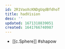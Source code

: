 ```yaml
---
id: 2R1VaoXcKNDgUqdBfdhoT
title: hadVision
desc: ''
updated: 1671318839051
created: 1641766740987
---
```




- [[c.Sphere]] #shapow

